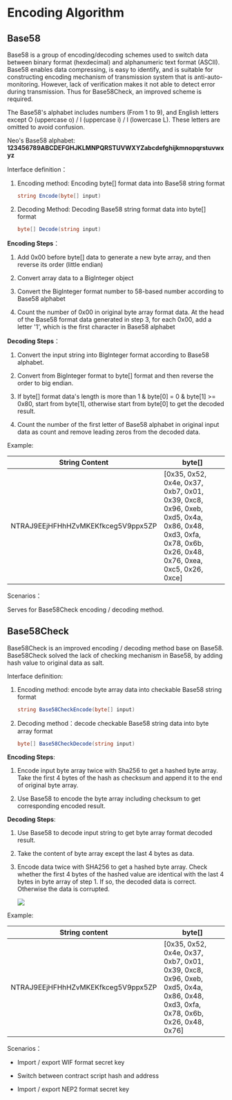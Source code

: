 # Encoding Algorithm

##  Base58

Base58 is a group of encoding/decoding schemes used to switch data between binary format (hexdecimal) and alphanumeric text format (ASCII). Base58 enables data compressing, is easy to identify, and is suitable for constructing encoding mechanism of transmission system that is anti-auto-monitoring. However, lack of verification makes it not able to detect error during transmission. Thus for Base58Check, an improved scheme is required.  

The Base58's alphabet includes numbers (From 1 to 9), and English letters except O (uppercase o) / I (uppercase i) / l (lowercase L). These letters are omitted to avoid confusion.

Neo's Base58 alphabet: **123456789ABCDEFGHJKLMNPQRSTUVWXYZabcdefghijkmnopqrstuvwxyz**

Interface definition：

1. Encoding method: Encoding byte[] format data into Base58 string format

   ```c#
   string Encode(byte[] input)
   ```
   
2. Decoding Method: Decoding Base58 string format data into byte[] format

   ```c#
   byte[] Decode(string input)
   ```

**Encoding Steps**：

1.  Add 0x00 before byte[] data to generate a new byte array, and then reverse its order (little endian)

2.  Convert array data to a BigInteger object

3.  Convert the BigInteger format number to 58-based number according to Base58 alphabet

4.  Count the number of 0x00 in original byte array format data. At the head of the Base58 format data generated in step 3, for each 0x00, add a letter '1', which is the first character in Base58 alphabet

**Decoding Steps**：

1.  Convert the input string into BigInteger format according to Base58 alphabet.

2.  Convert from BigInteger format to byte[] format and then reverse the order to big endian.

3.  If byte[] format data's length is more than 1 & byte[0] = 0 & byte[1] >= 0x80, start from byte[1], otherwise start from byte[0] to get the decoded result.

4.  Count the number of the first letter of Base58 alphabet in original input data as count and remove leading zeros from the decoded data.

Example:

| String Content | byte[] |
| --- | --- |
| NTRAJ9EEjHFHhHZvMKEKfkceg5V9ppx5ZP | [0x35, 0x52, 0x4e, 0x37, 0xb7, 0x01, 0x39, 0xc8, 0x96, 0xeb, 0xd5, 0x4a, 0x86, 0x48, 0xd3, 0xfa, 0x78, 0x6b, 0x26, 0x48, 0x76, 0xea, 0xc5, 0x26, 0xce] |

Scenarios：

Serves for Base58Check encoding / decoding method.

## Base58Check

Base58Check is an improved encoding / decoding method base on Base58. Base58Check solved the lack of checking mechanism in Base58, by adding hash value to original data as salt.


Interface definition:

1. Encoding method: encode byte array data into checkable Base58 string format

   ```c#
   string Base58CheckEncode(byte[] input)
   ```

2. Decoding method：decode checkable Base58 string data into byte array format

   ```c#
   byte[] Base58CheckDecode(string input)
   ```

**Encoding Steps**:

1.  Encode input byte array twice with Sha256 to get a hashed byte array. Take the first 4 bytes of the hash as checksum and append it to the end of original byte array.

2.  Use Base58 to encode the byte array including checksum to get corresponding encoded result.

**Decoding Steps**:

1. Use Base58 to decode input string to get byte array format decoded result.

2. Take the content of byte array except the last 4 bytes as data.

3. Encode data twice with SHA256 to get a hashed byte array. Check whether the first 4 bytes of the hashed value are identical with the last 4 bytes in byte array of step 1. If so, the decoded data is correct. Otherwise the data is corrupted.

   

   ![](../images/blockchain_paradigm/Base58CheckEncodeAndDecode.png)

Example:

| String content | byte[] |
| --- | --- |
| NTRAJ9EEjHFHhHZvMKEKfkceg5V9ppx5ZP | [0x35, 0x52, 0x4e, 0x37, 0xb7, 0x01, 0x39, 0xc8, 0x96, 0xeb, 0xd5, 0x4a, 0x86, 0x48, 0xd3, 0xfa, 0x78, 0x6b, 0x26, 0x48, 0x76] |

Scenarios：

- Import / export WIF format secret key

- Switch between contract script hash and address

- Import / export NEP2 format secret key